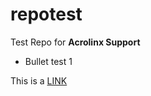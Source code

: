 # repotest
Test Repo for **Acrolinx Support**

* Bullet test 1

This is a [LINK](https://acrolinx.com)



